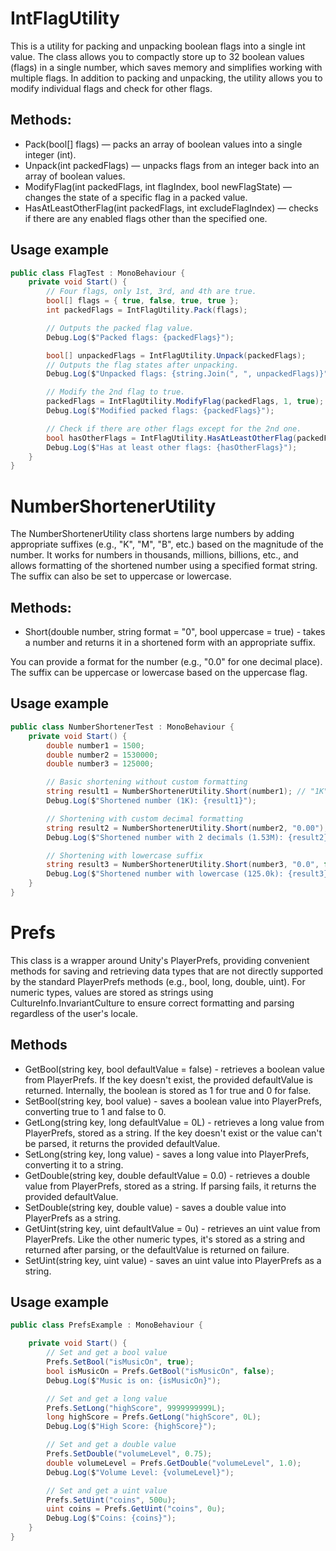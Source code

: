 # IntFlagUtility
This is a utility for packing and unpacking boolean flags into a single int value. The class allows you to compactly store up to 32 boolean values ​​(flags) in a single number, which saves memory and simplifies working with multiple flags. In addition to packing and unpacking, the utility allows you to modify individual flags and check for other flags.

## Methods:
* Pack(bool[] flags) — packs an array of boolean values ​​into a single integer (int).
* Unpack(int packedFlags) — unpacks flags from an integer back into an array of boolean values.
* ModifyFlag(int packedFlags, int flagIndex, bool newFlagState) — changes the state of a specific flag in a packed value.
* HasAtLeastOtherFlag(int packedFlags, int excludeFlagIndex) — checks if there are any enabled flags other than the specified one.

## Usage example
``` csharp
public class FlagTest : MonoBehaviour {
    private void Start() {
        // Four flags, only 1st, 3rd, and 4th are true.
        bool[] flags = { true, false, true, true };
        int packedFlags = IntFlagUtility.Pack(flags);

        // Outputs the packed flag value.
        Debug.Log($"Packed flags: {packedFlags}");

        bool[] unpackedFlags = IntFlagUtility.Unpack(packedFlags);
        // Outputs the flag states after unpacking.
        Debug.Log($"Unpacked flags: {string.Join(", ", unpackedFlags)}");

        // Modify the 2nd flag to true.
        packedFlags = IntFlagUtility.ModifyFlag(packedFlags, 1, true);
        Debug.Log($"Modified packed flags: {packedFlags}");

        // Check if there are other flags except for the 2nd one.
        bool hasOtherFlags = IntFlagUtility.HasAtLeastOtherFlag(packedFlags, 1);
        Debug.Log($"Has at least other flags: {hasOtherFlags}");
    }
}
```

# NumberShortenerUtility
The NumberShortenerUtility class shortens large numbers by adding appropriate suffixes (e.g., "K", "M", "B", etc.) based on the magnitude of the number. It works for numbers in thousands, millions, billions, etc., and allows formatting of the shortened number using a specified format string. The suffix can also be set to uppercase or lowercase.

## Methods:
* Short(double number, string format = "0", bool uppercase = true) - takes a number and returns it in a shortened form with an appropriate suffix.

You can provide a format for the number (e.g., "0.0" for one decimal place). The suffix can be uppercase or lowercase based on the uppercase flag.

## Usage example
``` csharp
public class NumberShortenerTest : MonoBehaviour {
	private void Start() {
		double number1 = 1500;
		double number2 = 1530000;
		double number3 = 125000;

		// Basic shortening without custom formatting
		string result1 = NumberShortenerUtility.Short(number1); // "1K"
		Debug.Log($"Shortened number (1K): {result1}");

		// Shortening with custom decimal formatting
		string result2 = NumberShortenerUtility.Short(number2, "0.00"); // "1.53M"
		Debug.Log($"Shortened number with 2 decimals (1.53M): {result2}");

		// Shortening with lowercase suffix
		string result3 = NumberShortenerUtility.Short(number3, "0.0", false); // "125.0k"
		Debug.Log($"Shortened number with lowercase (125.0k): {result3}");
	}
}
```

# Prefs
This class is a wrapper around Unity's PlayerPrefs, providing convenient methods for saving and retrieving data types that are not directly supported by the standard PlayerPrefs methods (e.g., bool, long, double, uint). For numeric types, values are stored as strings using CultureInfo.InvariantCulture to ensure correct formatting and parsing regardless of the user's locale.

## Methods
* GetBool(string key, bool defaultValue = false) - retrieves a boolean value from PlayerPrefs. If the key doesn't exist, the provided defaultValue is returned. Internally, the boolean is stored as 1 for true and 0 for false.
* SetBool(string key, bool value) - saves a boolean value into PlayerPrefs, converting true to 1 and false to 0.
* GetLong(string key, long defaultValue = 0L) - retrieves a long value from PlayerPrefs, stored as a string. If the key doesn't exist or the value can't be parsed, it returns the provided defaultValue.
* SetLong(string key, long value) - saves a long value into PlayerPrefs, converting it to a string.
* GetDouble(string key, double defaultValue = 0.0) - retrieves a double value from PlayerPrefs, stored as a string. If parsing fails, it returns the provided defaultValue.
* SetDouble(string key, double value) - saves a double value into PlayerPrefs as a string.
* GetUint(string key, uint defaultValue = 0u) - retrieves an uint value from PlayerPrefs. Like the other numeric types, it's stored as a string and returned after parsing, or the defaultValue is returned on failure.
* SetUint(string key, uint value) - saves an uint value into PlayerPrefs as a string.

## Usage example
``` csharp
public class PrefsExample : MonoBehaviour {

    private void Start() {
        // Set and get a bool value
        Prefs.SetBool("isMusicOn", true);
        bool isMusicOn = Prefs.GetBool("isMusicOn", false);
        Debug.Log($"Music is on: {isMusicOn}");

        // Set and get a long value
        Prefs.SetLong("highScore", 9999999999L);
        long highScore = Prefs.GetLong("highScore", 0L);
        Debug.Log($"High Score: {highScore}");

        // Set and get a double value
        Prefs.SetDouble("volumeLevel", 0.75);
        double volumeLevel = Prefs.GetDouble("volumeLevel", 1.0);
        Debug.Log($"Volume Level: {volumeLevel}");

        // Set and get a uint value
        Prefs.SetUint("coins", 500u);
        uint coins = Prefs.GetUint("coins", 0u);
        Debug.Log($"Coins: {coins}");
    }
}
```
